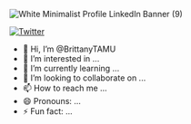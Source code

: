 ![White Minimalist Profile LinkedIn Banner (9)](https://github.com/BrittanyTAMU/BrittanyTAMU/assets/150837663/26b7911c-5b02-417c-9d25-b6a2687d5ce4)


[![Twitter](https://pbs.twimg.com/profile_images/1683899100922511378/5lY42eHs_20x200.jpg)](https://twitter.com/BRITTANYWA30570)










- 👋 Hi, I’m @BrittanyTAMU
- 👀 I’m interested in ...
- 🌱 I’m currently learning ...
- 💞️ I’m looking to collaborate on ...
- 📫 How to reach me ...
- 😄 Pronouns: ...
- ⚡ Fun fact: ...

<!---
BrittanyTAMU/BrittanyTAMU is a ✨ special ✨ repository because its `README.md` (this file) appears on your GitHub profile.
You can click the Preview link to take a look at your changes.
--->
